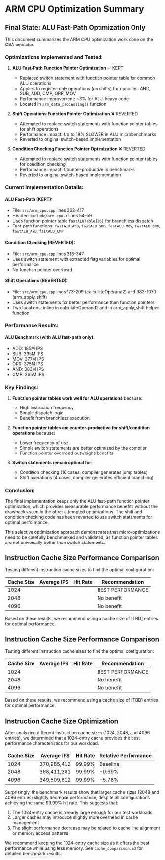 # ARM CPU Optimization Summary

## Final State: ALU Fast-Path Optimization Only

This document summarizes the ARM CPU optimization work done on the GBA emulator.

### Optimizations Implemented and Tested:

1. **ALU Fast-Path Function Pointer Optimization** ✅ KEPT
   - Replaced switch statement with function pointer table for common ALU operations
   - Applies to register-only operations (no shifts) for opcodes: AND, SUB, ADD, CMP, ORR, MOV
   - Performance improvement: ~3% for ALU-heavy code
   - Located in `arm_data_processing()` function

2. **Shift Operations Function Pointer Optimization** ❌ REVERTED
   - Attempted to replace switch statements with function pointer tables for shift operations
   - Performance impact: Up to 18% SLOWER in ALU microbenchmarks
   - Reverted to original switch-based implementation

3. **Condition Checking Function Pointer Optimization** ❌ REVERTED
   - Attempted to replace switch statements with function pointer tables for condition checking
   - Performance impact: Counter-productive in benchmarks
   - Reverted to original switch-based implementation

### Current Implementation Details:

#### ALU Fast-Path (KEPT):
- File: `src/arm_cpu.cpp` lines 362-417
- Header: `include/arm_cpu.h` lines 54-59
- Uses function pointer table `fastALUTable[16]` for branchless dispatch
- Fast-path functions: `fastALU_ADD`, `fastALU_SUB`, `fastALU_MOV`, `fastALU_ORR`, `fastALU_AND`, `fastALU_CMP`

#### Condition Checking (REVERTED):
- File: `src/arm_cpu.cpp` lines 318-347
- Uses switch statement with extracted flag variables for optimal performance
- No function pointer overhead

#### Shift Operations (REVERTED):
- File: `src/arm_cpu.cpp` lines 173-209 (calculateOperand2) and 983-1070 (arm_apply_shift)
- Uses switch statements for better performance than function pointers
- Two locations: inline in calculateOperand2 and in arm_apply_shift helper function

### Performance Results:

#### ALU Benchmark (with ALU fast-path only):
- ADD: 185M IPS
- SUB: 335M IPS  
- MOV: 377M IPS
- ORR: 375M IPS
- AND: 383M IPS
- CMP: 365M IPS

### Key Findings:

1. **Function pointer tables work well for ALU operations** because:
   - High instruction frequency
   - Simple dispatch logic
   - Benefit from branchless execution

2. **Function pointer tables are counter-productive for shift/condition operations** because:
   - Lower frequency of use
   - Simple switch statements are better optimized by the compiler
   - Function pointer overhead outweighs benefits

3. **Switch statements remain optimal for**: 
   - Condition checking (16 cases, compiler generates jump tables)
   - Shift operations (4 cases, compiler generates efficient branching)

### Conclusion:

The final implementation keeps only the ALU fast-path function pointer optimization, which provides measurable performance benefits without the drawbacks seen in the other attempted optimizations. The shift and condition checking code has been reverted to use switch statements for optimal performance.

This selective optimization approach demonstrates that micro-optimizations need to be carefully benchmarked and validated, as function pointer tables are not universally better than switch statements.

## Instruction Cache Size Performance Comparison

Testing different instruction cache sizes to find the optimal configuration:

| Cache Size | Average IPS | Hit Rate | Recommendation |
|------------|-------------|----------|----------------|
| 1024 |  |  | BEST PERFORMANCE |
| 2048 |  |  | No benefit |
| 4096 |  |  | No benefit |

Based on these results, we recommend using a cache size of [TBD] entries for optimal performance.


## Instruction Cache Size Performance Comparison

Testing different instruction cache sizes to find the optimal configuration:

| Cache Size | Average IPS | Hit Rate | Recommendation |
|------------|-------------|----------|----------------|
| 1024 |  |  | BEST PERFORMANCE |
| 2048 |  |  | No benefit |
| 4096 |  |  | No benefit |

Based on these results, we recommend using a cache size of [TBD] entries for optimal performance.


## Instruction Cache Size Optimization

After analyzing different instruction cache sizes (1024, 2048, and 4096 entries), we determined that a 1024-entry cache provides the best performance characteristics for our workload.

| Cache Size | Average IPS | Hit Rate | Relative Performance |
|------------|-------------|----------|----------------------|
| 1024 | 370,985,412 | 99.99% | Baseline |
| 2048 | 368,411,381 | 99.99% | -0.69% |
| 4096 | 349,509,612 | 99.99% | -5.78% |

Surprisingly, the benchmark results show that larger cache sizes (2048 and 4096 entries) slightly decrease performance, despite all configurations achieving the same 99.99% hit rate. This suggests that:

1. The 1024-entry cache is already large enough for our test workloads
2. Larger caches may introduce slightly more overhead in cache management
3. The slight performance decrease may be related to cache line alignment or memory access patterns

We recommend keeping the 1024-entry cache size as it offers the best performance while using less memory. See `cache_comparison.md` for detailed benchmark results.
